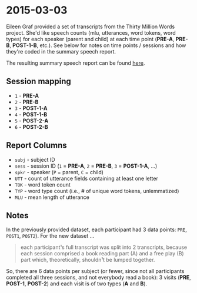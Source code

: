 # 2015-03-03

Eileen Graf provided a set of transcripts from the Thirty Million Words project.  She'd like speech counts (mlu, utterances, word tokens, word types) for each speaker (parent and child) at each time point (**PRE-A**, **PRE-B**, **POST-1-B**, etc.). See below for notes on time points / sessions and how they're coded in the summary speech report.

The resulting summary speech report can be found [here](report.tsv).


## Session mapping

* `1` - **PRE-A**
* `2` - **PRE-B**
* `3` - **POST-1-A**
* `4` - **POST-1-B**
* `5` - **POST-2-A**
* `6` - **POST-2-B**


## Report Columns

* `subj` - subject ID
* `sess` - session ID (`1` = **PRE-A**, `2` = **PRE-B**, `3` = **POST-1-A**, ...)
* `spkr` - speaker (`P` = parent, `C` = child)
* `UTT` - count of utterance fields containing at least one letter
* `TOK` - word token count
* `TYP` - word type count (i.e., # of unique word tokens, unlemmatized)
* `MLU` - mean length of utterance


## Notes

In the previously provided dataset, each participant had 3 data points: `PRE`, `POST1`, `POST2`). For the new dataset ...

> each participant¹s full transcript was split into 2 transcripts, because each session comprised a book reading part (A) and a free play (B) part which, theoretically, shouldn¹t be lumped together.  

So, there are 6 data points per subject (or fewer, since not all participants completed all three sessions, and not everybody read a book): 3 visits (**PRE**, **POST-1**, **POST-2**) and each visit is of two types (**A** and **B**).


